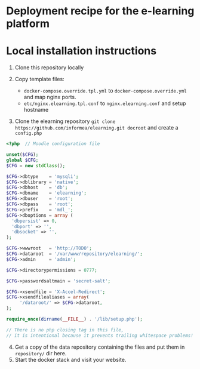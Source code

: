# Deployment recipe for the e-learning platform

# Local installation instructions

1. Clone this repository locally
2. Copy template files:

	- `docker-compose.override.tpl.yml` to `docker-compose.override.yml` and map nginx ports.
	- `etc/nginx.elearning.tpl.conf` to `nginx.elearning.conf` and setup hostname

3. Clone the elearning repository `git clone https://github.com/informea/elearning.git docroot` and create a `config.php`

```php
<?php  // Moodle configuration file

unset($CFG);
global $CFG;
$CFG = new stdClass();

$CFG->dbtype    = 'mysqli';
$CFG->dblibrary = 'native';
$CFG->dbhost    = 'db';
$CFG->dbname    = 'elearning';
$CFG->dbuser    = 'root';
$CFG->dbpass    = 'root';
$CFG->prefix    = 'mdl_';
$CFG->dboptions = array (
  'dbpersist' => 0,
  'dbport' => '',
  'dbsocket' => '',
);

$CFG->wwwroot   = 'http://TODO';
$CFG->dataroot  = '/var/www/repository/elearning/';
$CFG->admin     = 'admin';

$CFG->directorypermissions = 0777;

$CFG->passwordsaltmain = 'secret-salt';

$CFG->xsendfile = 'X-Accel-Redirect';
$CFG->xsendfilealiases = array(
     '/dataroot/' => $CFG->dataroot,
);

require_once(dirname(__FILE__) . '/lib/setup.php');

// There is no php closing tag in this file,
// it is intentional because it prevents trailing whitespace problems!
```

4. Get a copy of the data repository containing the files and put them in `repository/` dir here.
5. Start the docker stack and visit your website.
